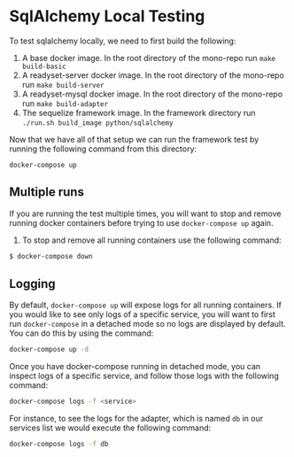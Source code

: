 # SqlAlchemy Local Testing

To test sqlalchemy locally, we need to first build the following:

1. A base docker image. In the root directory of the mono-repo run `make
   build-basic`
2. A readyset-server docker image. In the root directory of the mono-repo run `make
   build-server`
3. A readyset-mysql docker image. In the root directory of the mono-repo run `make
   build-adapter`
4. The sequelize framework image. In the framework directory run `./run.sh
   build_image python/sqlalchemy`

Now that we have all of that setup we can run the framework test by running the
following command from this directory:
```
docker-compose up
```

## Multiple runs

If you are running the test multiple times, you will want to stop and remove
running docker containers before trying to use `docker-compose up` again.

1. To stop and remove all running containers use the following command:

```sh
$ docker-compose down
```

## Logging

By default, `docker-compose up` will expose logs for all running containers. If
you would like to see only logs of a specific service, you will want to first
run `docker-compose` in a detached mode so no logs are displayed by default. You
can do this by using the command:

```sh
docker-compose up -d
```

Once you have docker-compose running in detached mode, you can inspect logs of a
specific service, and follow those logs with the following command:

```sh
docker-compose logs -f <service>
```

For instance, to see the logs for the adapter, which is named `db` in our
services list we would execute the following command:

```sh
docker-compose logs -f db
```
